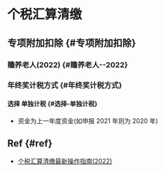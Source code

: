 # 个税汇算清缴


## 专项附加扣除 {#专项附加扣除}


### 赡养老人(2022) {#赡养老人--2022}


### 年终奖计税方式 {#年终奖计税方式}


#### 选择 **单独计税** {#选择-单独计税}

<!--list-separator-->

-  资金为上一年度资金(如申报 2021 年则为 2020 年)


## Ref {#ref}

-   [个税汇算清缴最新操作指南(2022)](https://mp.weixin.qq.com/s/G8z6V58EWA8S7J7kCqIXIA)
